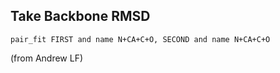 ## Take Backbone RMSD

```
pair_fit FIRST and name N+CA+C+O, SECOND and name N+CA+C+O
```
(from Andrew LF)
